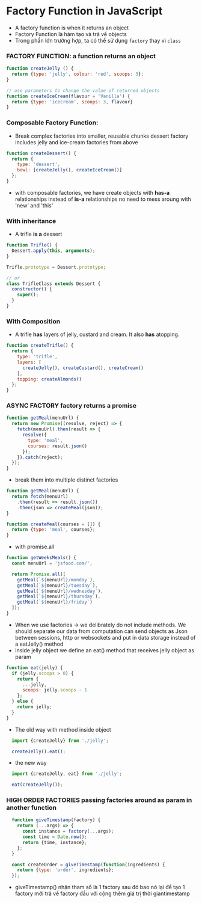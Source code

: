 # Factory Function in JavaScript

* A factory function is when it returns an object
* Factory Function là hàm tạo và trả về objects
* Trong phần lớn trường hợp, ta có thể sử dụng `factory` thay vì `class`

### FACTORY FUNCTION: a function returns an object
```js
function createJelly () {
  return {type: 'jelly', colour: 'red', scoops: 3};
}

// use parameters to change the value of returned objects
function createIceCream(flavour = 'Vanilla') {
  return {type: 'icecream', scoops: 3, flavour}
}
```
### Composable Factory Function: 
* Break complex factories into smaller, reusable chunks dessert factory includes jelly and ice-cream factories from above
```js
function createDessert() {
  return {
    type: 'dessert',
    bowl: [createJelly(), createIceCream()]
  };
}
```
* with composable factories, we have create objects with **has-a** relationships instead of **is-a** relationships no need to mess aroung with 'new' and 'this'

### With inheritance
* A trifle **is a** dessert
```js
function Trifle() {
  Dessert.apply(this, arguments);
}

Trifle.prototype = Dessert.prototype;

// or
class TrifleClass extends Dessert {
  constructor() {
    super();
  }
}
```
### With Composition 
* A trifle **has** layers of jelly, custard and cream. It also **has** atopping.
```js
function createTrifle() {
  return {
    type: 'trifle',
    layers: [
      createJelly(), createCustard(), createCream()
    ],
    topping: createAlmonds()
  };
}
```
### ASYNC FACTORY factory returns a promise
```js
function getMeal(menuUrl) {
  return new Promise((resolve, reject) => {
    fetch(menuUrl).then(result => {
      resolve({
        type: 'meal',
        courses: result.json()
      });
    }).catch(reject);
  });
}
```
* break them into multiple distinct factories
```js
function getMeal(menuUrl) {
  return fetch(menuUrl)
    .then(result => result.json())
    .then(json => createMeal(json));
}

function createMeal(courses = []) {
  return {type: 'meal', courses};
}
```
* with promise.all
```js
function getWeeksMeals() {
  const menuUrl = 'jsfood.com/';

  return Promise.all([
    getMeal(`${menuUrl}/monday`),
    getMeal(`${menuUrl}/tuesday`),
    getMeal(`${menuUrl}/wednesday`),
    getMeal(`${menuUrl}/thursday`),
    getMeal(`${menuUrl}/friday`)
  ]);
}
```
* When we use factories -> we delibrately do not include methods. We should separate our data from computation can send objects as Json between sessions, http or websockets and put in data storage instead of a eatJelly() method
* inside jelly object we define an eat() method that receives jelly object as param

```js
function eat(jelly) {
  if (jelly.scoops > 0) {
    return {
      ...jelly,
      scoops: jelly.scoops - 1
    };
  } else {
    return jelly;
  }
}
```
* The old way with method inside object
```js
  import {createJelly} from './jelly';

  createJelly().eat();
```
* the new way
```js
  import {createJelly, eat} from './jelly';

  eat(createJelly());
```

### HIGH ORDER FACTORIES passing factories around as param in another function

```js
  function giveTimestamp(factory) {
    return (...args) => {
      const instance = factory(...args);
      const time = Date.now();
      return {time, instance};
    };
  }

  const createOrder = giveTimestamp(function(ingredients) {
    return {type: 'order', ingredients};
  });
```

* giveTimestamp() nhận tham số là 1 factory sau đó bao nó lại để tạo 1 factory mới trả về factory đầu với cộng thêm giá trị thời giantimestamp


